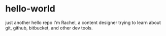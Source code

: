 # hello-world
just another hello repo
I'm Rachel, a content designer trying to learn about git, github, bitbucket, and other dev tools.

